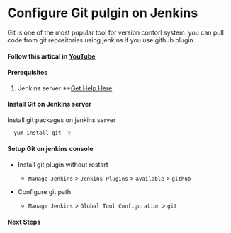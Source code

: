 # Configure Git pulgin on Jenkins
Git is one of the most popular tool for version contorl system. you can pull code from git repositories using jenkins if you use github plugin. 

#### Follow this artical in **[YouTube]()**

#### Prerequisites
1. Jenkins server **[Get Help Here]()

#### Install Git on Jenkins server
Install git packages on jenkins server
```sh
  yum install git -y
 ```

#### Setup Git on jenkins console
- Install git plugin without restart  
  - `Manage Jenkins` > `Jenkins Plugins` > `available` > `github`

- Configure git path
  - `Manage Jenkins` > `Global Tool Configuration` > `git`

#### Next Steps
